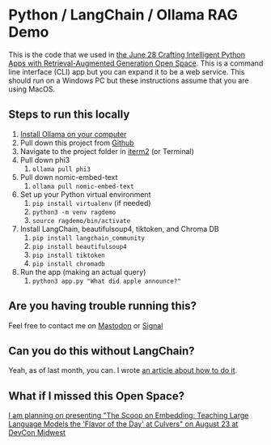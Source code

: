# Python / LangChain / Ollama RAG Demo

This is the code that we used in [the June 28 Crafting Intelligent Python Apps with Retrieval-Augmented Generation Open Space](https://that.us/activities/5EI62c1gogbMFYMqilkP).  This is a command line interface (CLI) app but you can expand it to be a web service.  This should run on a Windows PC but these instructions assume that you are using MacOS.

## Steps to run this locally

1. [Install Ollama on your computer](https://ollama.com/download)
2. Pull down this project from [Github](https://github.com/steinbring)
3. Navigate to the project folder in [iterm2](https://iterm2.com/) (or Terminal)
4. Pull down phi3
	1. `ollama pull phi3`
5. Pull down nomic-embed-text
	1. `ollama pull nomic-embed-text`
4. Set up your Python virtual environment
	1. `pip install virtualenv` (if needed)
	2. `python3 -m venv ragdemo`
	3. `source ragdemo/bin/activate`
5. Install LangChain, beautifulsoup4, tiktoken, and Chroma DB
	1. `pip install langchain_community`
	2. `pip install beautifulsoup4`
	3. `pip install tiktoken`
	4. `pip install chromadb`
6. Run the app (making an actual query)
	1. `python3 app.py "What did apple announce?"`

## Are you having trouble running this?

Feel free to contact me on [Mastodon](https://toot.works/@joe) or [Signal](https://signal.me/#eu/wYx/v3zx0aPCt1RvLXBtCTcrKGWK0hJiIw2JpsQatK5UCSN9YMpDurXTeZ11atLj)

## Can you do this without LangChain?

Yeah, as of last month, you can.  I wrote [an article about how to do it](https://jws.news/2024/how-to-get-ai-to-tell-you-the-flavor-of-the-day-at-kopps/).

## What if I missed this Open Space?

[I am planning on presenting "The Scoop on Embedding: Teaching Large Language Models the 'Flavor of the Day' at Culvers" on August 23 at DevCon Midwest](https://events.nvisia.com/conference/be3edb0f-815e-48dd-9826-9b62f6fbc93a)
